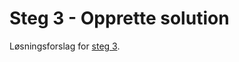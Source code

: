 # Steg 3 - Opprette solution

Løsningsforslag for [steg 3](https://github.com/nrkno/dotnetskolen/tree/main#steg-3---opprette-solution).
